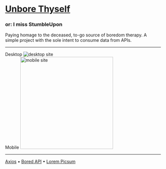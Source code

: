 # <a href="https://ianisout.github.io/unbore-thyself/">Unbore Thyself</a>
### or: I miss StumbleUpon
Paying homage to the deceased, to-go source of boredom therapy.
A simple project with the sole intent to consume data from APIs.

<hr>
Desktop
<img src="https://user-images.githubusercontent.com/76042262/143474936-cc59de24-9e99-47d3-a200-acf5b86a39d2.gif" alt="desktop site"/>
<br>
Mobile
<img src="https://user-images.githubusercontent.com/76042262/143474969-5b6e616e-6809-4691-b84b-969f43d634d9.gif" alt="mobile site" width="300"/>

<hr>

<a href="https://github.com/axios/axios">Axios</a> • <a href="https://www.boredapi.com/">Bored API</a> • <a href="https://picsum.photos/">Lorem Picsum</a>
